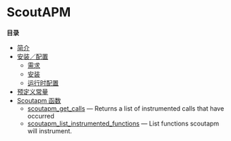 ScoutAPM
========

**目录**

-   [简介](/intro/scoutapm.html)
-   [安装／配置](/scoutapm/setup.html)
    -   [需求](/scoutapm/setup.html#需求)
    -   [安装](/scoutapm/setup.html#安装)
    -   [运行时配置](/scoutapm/setup.html#运行时配置)
-   [预定义常量](/scoutapm/constants.html)
-   [Scoutapm 函数](/ref/scoutapm.html)
    -   [scoutapm\_get\_calls](/ref/scoutapm.html#scoutapm_get_calls) —
        Returns a list of instrumented calls that have occurred
    -   [scoutapm\_list\_instrumented\_functions](/ref/scoutapm.html#scoutapm_list_instrumented_functions)
        — List functions scoutapm will instrument.
